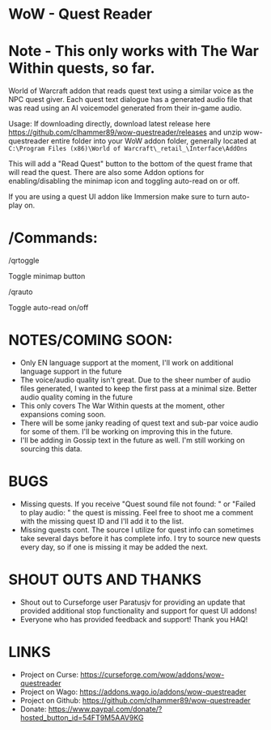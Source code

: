 # WoW - Quest Reader

# Note - This only works with The War Within quests, so far.
World of Warcraft addon that reads quest text using a similar voice as the NPC quest giver. Each quest text dialogue has a generated audio file that was read using an AI voicemodel generated from their in-game audio.

Usage:
If downloading directly, download latest release here https://github.com/clhammer89/wow-questreader/releases and unzip wow-questreader entire folder into your WoW addon folder, generally located at `C:\Program Files (x86)\World of Warcraft\_retail_\Interface\AddOns`

This will add a "Read Quest" button to the bottom of the quest frame that will read the quest. There are also some Addon options for enabling/disabling the minimap icon and toggling auto-read on or off.

If you are using a quest UI addon like Immersion make sure to turn auto-play on.

# /Commands:

/qrtoggle

Toggle minimap button

/qrauto

Toggle auto-read on/off


# NOTES/COMING SOON:
 - Only EN language support at the moment, I'll work on additional language support in the future
 - The voice/audio quality isn't great. Due to the sheer number of audio files generated, I wanted to keep the first pass at a minimal size. Better audio quality coming in the future
 - This only covers The War Within quests at the moment, other expansions coming soon.
 - There will be some janky reading of quest text and sub-par voice audio for some of them. I'll be working on improving this in the future.
 - I'll be adding in Gossip text in the future as well. I'm still working on sourcing this data.


# BUGS
 - Missing quests. If you receive "Quest sound file not found: " or "Failed to play audio: " the quest is missing. Feel free to shoot me a comment with the missing quest ID and I'll add it to the list. 
 - Missing quests cont. The source I utilize for quest info can sometimes take several days before it has complete info. I try to source new quests every day, so if one is missing it may be added the next.

# SHOUT OUTS AND THANKS
 - Shout out to Curseforge user Paratusjv for providing an update that provided additional stop functionality and support for quest UI addons! 
 - Everyone who has provided feedback and support! Thank you HAQ!
 
# LINKS
 - Project on Curse: https://curseforge.com/wow/addons/wow-questreader
 - Project on Wago: https://addons.wago.io/addons/wow-questreader
 - Project on Github: https://github.com/clhammer89/wow-questreader
 - Donate: https://www.paypal.com/donate/?hosted_button_id=54FT9M5AAV9KG
